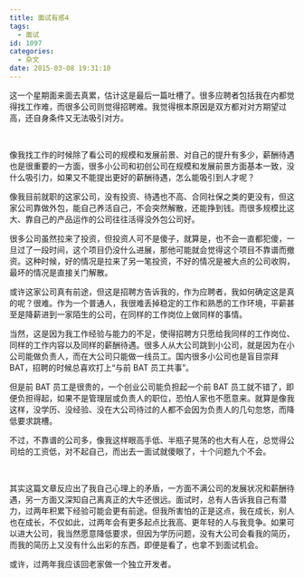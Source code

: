 ```yaml
---
title: 面试有感4
tags:
  - 面试
id: 1097
categories:
  - 杂文
date: 2015-03-08 19:31:10
---
```


这一个星期面来面去真累，估计这是最后一篇吐槽了。很多应聘者包括我在内都觉得找工作难，而很多公司则觉得招聘难。我觉得根本原因是双方都对对方期望过高，还自身条件又无法吸引对方。

&nbsp;

像我找工作的时候除了看公司的规模和发展前景、对自己的提升有多少，薪酬待遇也是很重要的一方面，很多小公司和初创公司在规模和发展前景方面基本一致，没什么吸引力，如果又不能提出更好的薪酬待遇，怎么能吸引到人才呢？

像我目前就职的这家公司，没有投资、待遇也不高、合同社保之类的更没有，但这家公司靠做外包，能自己养活自己，不会突然解散，还能挣到钱。而很多规模比这大、靠自己的产品运作的公司往往活得没外包公司好。

很多公司虽然拉来了投资，但投资人可不是傻子，就算是，也不会一直都犯傻，一旦过了一段时间，这个项目仍没什么进展，那他可能就会觉得这个项目不靠谱而撤资。这种时候，好的情况是拉来了另一笔投资，不好的情况是被大点的公司收购，最坏的情况是直接关门解散。

或许这家公司真有前途，但这是招聘方告诉我的，作为应聘者，我如何确定这是真的呢？很难。作为一个普通人，我很难丢掉稳定的工作和熟悉的工作环境，平薪甚至是降薪进到一家陌生的公司，在同样的工作岗位上做同样的事情。

当然，这是因为我工作经验与能力的不足，使得招聘方只愿给我同样的工作岗位、同样的工作内容以及同样的薪酬待遇。很多人从大公司跳到小公司，就是因为在小公司能做负责人，而在大公司只能做一线员工。国内很多小公司也是盲目崇拜 BAT，招聘的时候总喜欢打上“与前 BAT 员工共事”。

但是前 BAT 员工是很贵的，一个创业公司能负担起一个前 BAT 员工就不错了，即便负担得起，如果不是管理层或负责人的职位，恐怕人家也不愿意来。就算是像我这样，没学历、没经验、没在大公司待过的人都不会因为负责人的几句忽悠，而降低要求跳槽。

不过，不靠谱的公司多，像我这样眼高手低、半瓶子晃荡的也大有人在，总觉得公司给的工资低，对不起自己，而出去一面试就傻眼了，十个问题九个不会。

&nbsp;

其实这篇文章反应出了我自己心理上的矛盾，一方面不满公司的发展状况和薪酬待遇，另一方面又深知自己离真正的大牛还很远。面试时，总有人告诉我自己有潜力，过两年积累下经验可能会更有前途。但我所害怕的正是这点，我在成长，别人也在成长，不仅如此，过两年会有更多起点比我高、更年轻的人与我竞争。如果可以进大公司，我当然愿意降低要求，但因为学历问题，没有大公司会看我的简历，而我的简历上又没有什么出彩的东西，即便是看了，也拿不到面试机会。

或许，过两年我应该回老家做一个独立开发者。